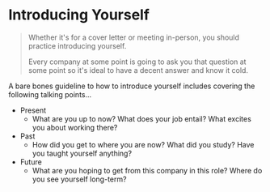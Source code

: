 # Introducing Yourself

> Whether it's for a cover letter or meeting in-person, you should practice introducing yourself.
>
> Every company at some point is going to ask you that question at some point so it's ideal to have a decent answer and know it cold.

A bare bones guideline to how to introduce yourself includes covering the following talking points...

- Present
    + What are you up to now? What does your job entail? What excites you about working there?
- Past
    + How did you get to where you are now? What did you study? Have you taught yourself anything?
- Future
    + What are you hoping to get from this company in this role? Where do you see yourself long-term?